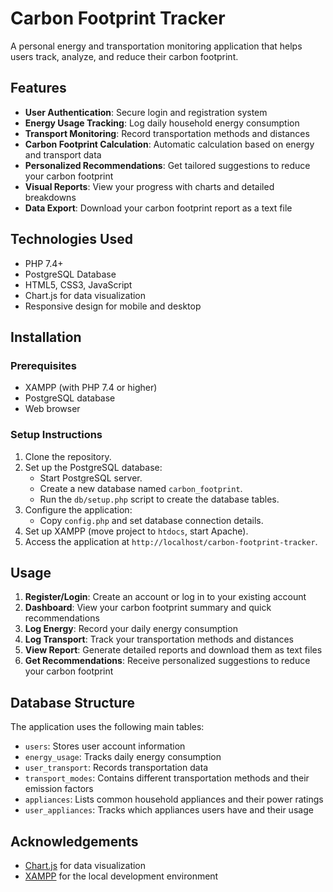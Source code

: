 # Carbon Footprint Tracker

A personal energy and transportation monitoring application that helps users track, analyze, and reduce their carbon footprint.

## Features

- **User Authentication**: Secure login and registration system
- **Energy Usage Tracking**: Log daily household energy consumption
- **Transport Monitoring**: Record transportation methods and distances
- **Carbon Footprint Calculation**: Automatic calculation based on energy and transport data
- **Personalized Recommendations**: Get tailored suggestions to reduce your carbon footprint
- **Visual Reports**: View your progress with charts and detailed breakdowns
- **Data Export**: Download your carbon footprint report as a text file

## Technologies Used

- PHP 7.4+
- PostgreSQL Database
- HTML5, CSS3, JavaScript
- Chart.js for data visualization
- Responsive design for mobile and desktop

## Installation

### Prerequisites

- XAMPP (with PHP 7.4 or higher)
- PostgreSQL database
- Web browser

### Setup Instructions

1.  Clone the repository.
2.  Set up the PostgreSQL database:
    *   Start PostgreSQL server.
    *   Create a new database named `carbon_footprint`.
    *   Run the `db/setup.php` script to create the database tables.
3.  Configure the application:
    *   Copy `config.php` and set database connection details.
4.  Set up XAMPP (move project to `htdocs`, start Apache).
5.  Access the application at `http://localhost/carbon-footprint-tracker`.


## Usage

1. **Register/Login**: Create an account or log in to your existing account
2. **Dashboard**: View your carbon footprint summary and quick recommendations
3. **Log Energy**: Record your daily energy consumption
4. **Log Transport**: Track your transportation methods and distances
5. **View Report**: Generate detailed reports and download them as text files
6. **Get Recommendations**: Receive personalized suggestions to reduce your carbon footprint

## Database Structure

The application uses the following main tables:
- `users`: Stores user account information
- `energy_usage`: Tracks daily energy consumption
- `user_transport`: Records transportation data
- `transport_modes`: Contains different transportation methods and their emission factors
- `appliances`: Lists common household appliances and their power ratings
- `user_appliances`: Tracks which appliances users have and their usage

## Acknowledgements

- [Chart.js](https://www.chartjs.org/) for data visualization
- [XAMPP](https://www.apachefriends.org/) for the local development environment


